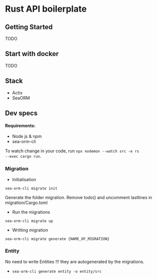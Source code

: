 # Rust API boilerplate

## Getting Started

TODO

## Start with docker

TODO

## Stack

- Actix
- SeaORM

## Dev specs

#### Requirements:
- Node js & npm
- sea-orm-cli

To watch change in your code, run <code>npx nodemon --watch src -e rs --exec cargo run</code>.


### Migration

- Initialisation

<code>sea-orm-cli migrate init</code>

Generate the folder migration. Remove todo() and uncomment lastlines in migration/Cargo.toml

- Run the migrations

<code>sea-orm-cli migrate up</code>

- Writting migration

<code>sea-orm-cli migrate generate {NAME_OF_MIGRATION}</code>

### Entity

No need to write Entities !!! they are autogenerated by the migrations.

- <code>sea-orm-cli generate entity -o entity/src<code>